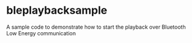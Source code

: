 # bleplaybacksample
A sample code to demonstrate how to start the playback over Bluetooth Low Energy communication
